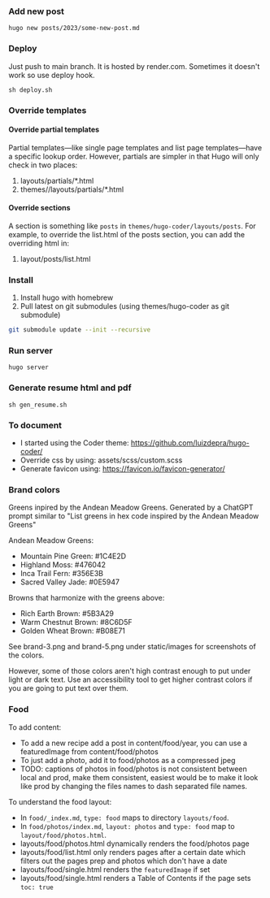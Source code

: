 ### Add new post
```
hugo new posts/2023/some-new-post.md
```

### Deploy
Just push to main branch. It is hosted by render.com. Sometimes it 
doesn't work so use deploy hook.

```
sh deploy.sh
```

### Override templates
#### Override partial templates
Partial templates—like single page templates and list page templates—have a specific lookup order. However, partials are simpler in that Hugo will only check in two places:

1. layouts/partials/*<PARTIALNAME>.html
2. themes/<THEME>/layouts/partials/*<PARTIALNAME>.html

#### Override sections
A section is something like `posts` in `themes/hugo-coder/layouts/posts`. 
For example, to override the list.html of the posts section, you can add the overriding html in:

1. layout/posts/list.html

### Install
1. Install hugo with homebrew
2. Pull latest on git submodules (using themes/hugo-coder as git submodule)
```sh
git submodule update --init --recursive
```


### Run server
```
hugo server
```

### Generate resume html and pdf
```
sh gen_resume.sh
```

### To document
- I started using the Coder theme: https://github.com/luizdepra/hugo-coder/
- Override css by using: assets/scss/custom.scss
- Generate favicon using: https://favicon.io/favicon-generator/

### Brand colors
Greens inpired by the Andean Meadow Greens. Generated by a ChatGPT prompt similar to "List greens in hex code inspired by the Andean Meadow Greens"

Andean Meadow Greens:
- Mountain Pine Green: #1C4E2D
- Highland Moss: #476042
- Inca Trail Fern: #356E3B
- Sacred Valley Jade: #0E5947

Browns that harmonize with the greens above:
- Rich Earth Brown: #5B3A29
- Warm Chestnut Brown: #8C6D5F
- Golden Wheat Brown: #B08E71

See brand-3.png and brand-5.png under static/images for screenshots of the colors.

However, some of those colors aren't high contrast enough to put under light or dark text.
Use an accessibility tool to get higher contrast colors if you are going to put text over them.


### Food
To add content:
- To add a new recipe add a post in content/food/year, you can use a featuredImage from content/food/photos
- To just add a photo, add it to food/photos as a compressed jpeg
- TODO: captions of photos in food/photos is not consistent between local and prod, make them consistent, 
  easiest would be to make it look like prod by changing the files names to dash separated file names.

To understand the food layout:
- In `food/_index.md`, `type: food` maps to directory `layouts/food`.
- In `food/photos/index.md`, `layout: photos` and `type: food` map to `layout/food/photos.html`.
- layouts/food/photos.html dynamically renders the food/photos page
- layouts/food/list.html only renders pages after a certain date which filters out the pages prep and 
  photos which don't have a date
- layouts/food/single.html renders the `featuredImage` if set
- layouts/food/single.html renders a Table of Contents if the page sets `toc: true`